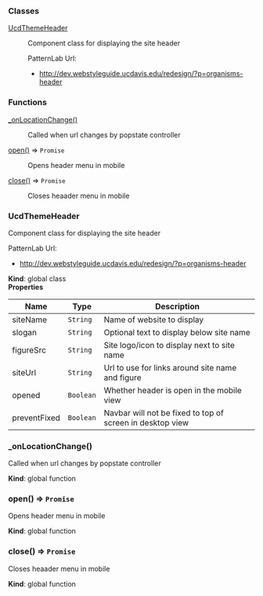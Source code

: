 ### Classes

<dl>
<dt><a href="#UcdThemeHeader">UcdThemeHeader</a></dt>
<dd><p>Component class for displaying the site header</p>
<p> PatternLab Url:</p>
<ul>
<li><a href="http://dev.webstyleguide.ucdavis.edu/redesign/?p=organisms-header">http://dev.webstyleguide.ucdavis.edu/redesign/?p=organisms-header</a></li>
</ul>
</dd>
</dl>

### Functions

<dl>
<dt><a href="#_onLocationChange">_onLocationChange()</a></dt>
<dd><p>Called when url changes by popstate controller</p>
</dd>
<dt><a href="#open">open()</a> ⇒ <code>Promise</code></dt>
<dd><p>Opens header menu in mobile</p>
</dd>
<dt><a href="#close">close()</a> ⇒ <code>Promise</code></dt>
<dd><p>Closes heaader menu in mobile</p>
</dd>
</dl>

<a name="UcdThemeHeader"></a>

### UcdThemeHeader
Component class for displaying the site header

 PatternLab Url:
   - http://dev.webstyleguide.ucdavis.edu/redesign/?p=organisms-header

**Kind**: global class  
**Properties**

| Name | Type | Description |
| --- | --- | --- |
| siteName | <code>String</code> | Name of website to display |
| slogan | <code>String</code> | Optional text to display below site name |
| figureSrc | <code>String</code> | Site logo/icon to display next to site name |
| siteUrl | <code>String</code> | Url to use for links around site name and figure |
| opened | <code>Boolean</code> | Whether header is open in the mobile view |
| preventFixed | <code>Boolean</code> | Navbar will not be fixed to top of screen in desktop view |

<a name="_onLocationChange"></a>

### \_onLocationChange()
Called when url changes by popstate controller

**Kind**: global function  
<a name="open"></a>

### open() ⇒ <code>Promise</code>
Opens header menu in mobile

**Kind**: global function  
<a name="close"></a>

### close() ⇒ <code>Promise</code>
Closes heaader menu in mobile

**Kind**: global function  
